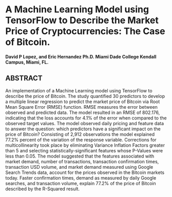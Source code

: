 # A Machine Learning Model using TensorFlow to Describe the Market Price of Cryptocurrencies: The Case of Bitcoin.
#### David P Lopez, and Eric Hernandez Ph.D. Miami Dade College Kendall Campus, Miami, FL.

## ABSTRACT

An implementation of a Machine Learning model using TensorFlow to describe the price of Bitcoin. The study quantified 30 predictors to develop a multiple linear regression to predict the market price of Bitcoin via Root Mean Square Error (RMSE) function. RMSE measures the error between observed and predicted data. The model resulted in an RMSE of 802.176, indicating that the loss accounts for 4.1% of the error when compared to the observed target values. The model observed daily pricing and feature data to answer the question: which predictors have a significant impact on the price of Bitcoin? Consisting of 2,912 observations the model explained 77.2% percent of the variation of the response variable. Corrections for multicollinearity took place by eliminating Variance Inflation Factors greater than 5 and selecting statistically-significant features whose P-Values were less than 0.05. The model suggested that the features associated with market demand, number of transactions, transaction confirmation times, transaction USD volume, and market demand measured using Google Search Trends data, account for the prices observed in the Bitcoin markets today. Faster confirmation times, demand as measured by daily Google searches, and transaction volume, explain 77.2% of the price of Bitcoin described by the R-Squared result.